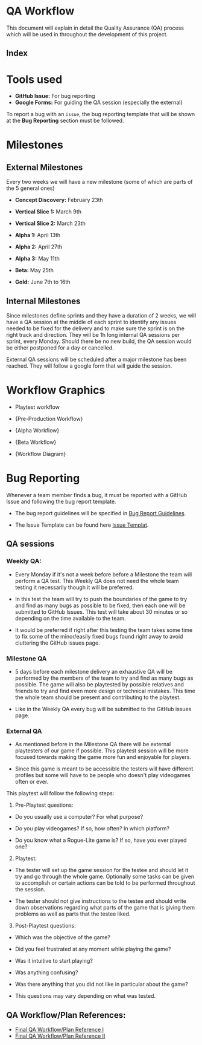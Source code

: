 # QA Workflow

This document will explain in detail the Quality Assurance (QA) process which will be used in throughout the development of this project.

## Index


# Tools used
- **GitHub Issue:** For bug reporting
- **Google Forms:** For guiding the QA session (especially the external)

To report a bug with an `issue`, the bug reporting template that will be shown at the **Bug Reporting** section must be followed. 


# Milestones
## External Milestones
Every two weeks we will have a new milestone (some of which are parts of the 5 general ones)
- **Concept Discovery:** February 23th

- **Vertical Slice 1:**  March 9th

- **Vertical Slice 2:**  March 23th

- **Alpha 1:**  April 13th

- **Alpha 2:**  April 27th

- **Alpha 3:**  May 11th

- **Beta:** May 25th

- **Gold:** June 7th to 16th 

## Internal Milestones
Since milestones define sprints and they have a duration of 2 weeks, we will have a QA session at the middle of each sprint to identify any issues needed to be fixed for the delivery and to make sure the sprint is on the right track and direction. They will be 1h long internal QA sessions per sprint, every Monday. Should there be no new build, the QA session would be either postponed for a day or cancelled.

External QA sessions will be scheduled after a major milestone has been reached. They will follow a google form that will guide the session.

# Workflow Graphics
- Playtest workflow

- {Pre-Production Workflow}
- {Alpha Workflow}
- {Beta Workflow}
- {Workflow Diagram}

# Bug Reporting
Whenever a team member finds a bug, it must be reported with a GitHub Issue and following the bug report template.

- The bug report guidelines will be specified in [Bug Report Guidelines](https://github.com/MissclickStudios/Projecte3/blob/main/Docs/Issues/issues_guidelines.md).

- The Issue Template can be found here [Issue Templat](https://github.com/MissclickStudios/Projecte3/blob/main/Docs/Issues/issues_template.md).



## QA sessions

### Weekly QA:

- Every Monday if it's not a week before before a Milestone the team will perform a QA test. This Weekly QA does not need the whole team testing it necessarily though it will be preferred. 

- In this test the team will try to push the boundaries of the game to try and find as many bugs as possible to be fixed, then each one will be submitted to GitHub Issues. This test will take about 30 minutes or so depending on the time available to the team.

- It would be preferred if right after this testing the team takes some time to fix some of the minor/easily fixed bugs found right away to avoid cluttering the GitHub issues page.

### Milestone QA

- 5 days before each milestone delivery an exhaustive QA will be performed by the members of the team to try and find as many bugs as possible. The game will also be playtested by possible relatives and friends to try and find even more design or technical mistakes. This time the whole team should be present and contributing to the playtest.

- Like in the Weekly QA every bug will be submitted to the GitHub issues page.

### External QA

-  As mentioned before in the Milestone QA there will be external playtesters of our game if possible. This playtest session will be more focused towards making the game more fun and enjoyable for players.

- Since this game is meant to be accessible the testers will have different profiles but some will have to be people who doesn't play videogames often or ever.

This playtest will follow the following steps:

1. Pre-Playtest questions:

- Do you usually use a computer? For what purpose?

- Do you play videogames? If so, how often? In which platform?

- Do you know what a Rogue-Lite game is? If so, have you ever played one?

2. Playtest:

- The tester will set up the game session for the testee and should let it try and go through the whole game. Optionally some tasks can be given to accomplish or certain actions can be told to be performed throughout the session.

- The tester should not give instructions to the testee and should write down observations regarding what parts of the game that is giving them problems as well as parts that the testee liked.

3. Post-Playtest questions:

- Which was the objective of the game?

- Did you feel frustrated at any moment while playing the game?

- Was it intuitive to start playing?

- Was anything confusing?

- Was there anything that you did not like in particular about the game?

- This questions may vary depending on what was tested.

## QA Workflow/Plan References:
- [Final QA Workflow/Plan Reference I](https://github.com/DevCrumbs/Warcraft-II/wiki/8.-QA-Plan)
- [Final QA Workflow/Plan Reference II](https://github.com/CheckTheDog/Fantasy-Brawl/wiki/7.-QA-Plan)
